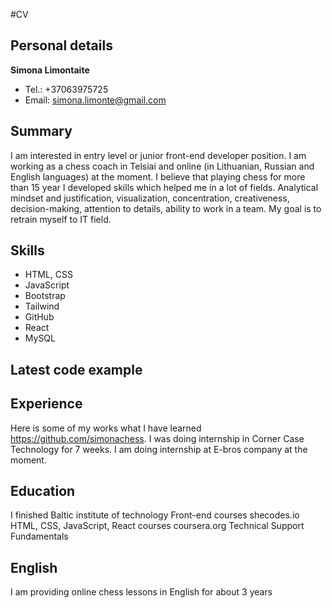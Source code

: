 #CV

## Personal details
**Simona Limontaite**
- Tel.: +37063975725
- Email: simona.limonte@gmail.com

## Summary
I am interested in entry level or junior front-end developer position.
I am working as a chess coach in Telsiai and online (in Lithuanian, Russian and English languages) at 
the moment. I believe that playing chess for more than 15 year I developed skills which helped me in a 
lot of fields. Analytical mindset and justification, visualization, concentration, creativeness,
decision-making, attention to details, ability to work in a team. My goal is to retrain myself to IT field.

## Skills
- HTML, CSS
- JavaScript
- Bootstrap
- Tailwind
- GitHub
- React
- MySQL

## Latest code example


## Experience
Here is some of my works what I have learned https://github.com/simonachess.
I was doing internship in Corner Case Technology for 7 weeks.
I am doing internship at E-bros company at the moment.


## Education
I finished Baltic institute of technology Front-end courses
shecodes.io HTML, CSS, JavaScript, React courses
coursera.org Technical Support Fundamentals

## English
I am providing online chess lessons in English for about 3 years
